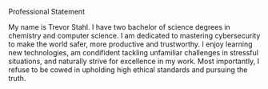 Professional Statement

My name is Trevor Stahl. I have two bachelor of science degrees in chemistry and computer science. I am dedicated to mastering cybersecurity to make the world safer, more productive and trustworthy. I enjoy learning new technologies, am condifident tackling unfamiliar challenges in stressful situations, and naturally strive for excellence in my work. Most importantly, I refuse to be cowed in upholding high ethical standards and pursuing the truth.
